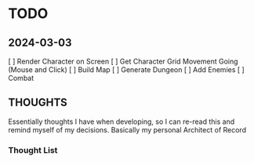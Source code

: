# TODO

## 2024-03-03

[ ] Render Character on Screen
[ ] Get Character Grid Movement Going (Mouse and Click)
[ ] Build Map
[ ] Generate Dungeon
[ ] Add Enemies
[ ] Combat

## THOUGHTS

Essentially thoughts I have when developing, so I can re-read this and remind
myself of my decisions. Basically my personal Architect of Record

### Thought List
